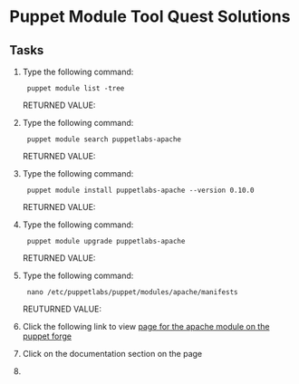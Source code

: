 # Puppet Module Tool Quest Solutions

## Tasks

1. Type the following command:

		puppet module list -tree
	
	RETURNED VALUE:


2. Type the following command:

		puppet module search puppetlabs-apache

	RETURNED VALUE:


3. Type the following command:

		puppet module install puppetlabs-apache --version 0.10.0

	RETURNED VALUE:


4. Type the following command:

		puppet module upgrade puppetlabs-apache

	RETURNED VALUE:


5. Type the following command:

		nano /etc/puppetlabs/puppet/modules/apache/manifests

	REUTURNED VALUE:


6. Click the following link to view [page for the apache module on the puppet forge](https://forge.puppetlabs.com/puppetlabs/apache)

7. Click on the documentation section on the page

8. <!-- Place tasks 9 and 10 here --> 

 